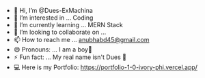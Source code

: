 - 👋 Hi, I’m @Dues-ExMachina
- 👀 I’m interested in ... Coding 
- 🌱 I’m currently learning ... MERN Stack
- 💞️ I’m looking to collaborate on ... 
- 📫 How to reach me ... anubhabd45@gmail.com
- 😄 Pronouns: ... I am a boy🤣
- ⚡ Fun fact: ... My real name isn't Dues 🤭
- 💻 Here is my Portfolio: https://portfolio-1-0-ivory-phi.vercel.app/
<!---
Dues-ExMachina/Dues-ExMachina is a ✨ special ✨ repository because its `README.md` (this file) appears on your GitHub profile.
You can click the Preview link to take a look at your changes.
--->
